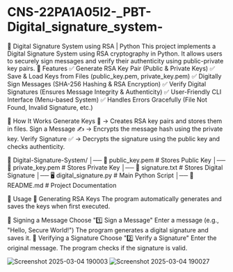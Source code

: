 # CNS-22PA1A05I2-_PBT-Digital_signature_system-
🔐 Digital Signature System using RSA | Python This project implements a Digital Signature System using RSA cryptography in Python. It allows users to securely sign messages and verify their authenticity using public-private key pairs.
📌 Features
✅ Generate RSA Key Pair (Public & Private Keys)
✅ Save & Load Keys from Files (public_key.pem, private_key.pem)
✅ Digitally Sign Messages (SHA-256 Hashing & RSA Encryption)
✅ Verify Digital Signatures (Ensures Message Integrity & Authenticity)
✅ User-Friendly CLI Interface (Menu-based System)
✅ Handles Errors Gracefully (File Not Found, Invalid Signature, etc.)


🚀 How It Works
Generate Keys 🔑 → Creates RSA key pairs and stores them in files.
Sign a Message ✍️ → Encrypts the message hash using the private key.
Verify Signature ✅ → Decrypts the signature using the public key and checks authenticity.

📁 Digital-Signature-System/
│── 🔑 public_key.pem       # Stores Public Key
│── 🔑 private_key.pem      # Stores Private Key
│── 📝 signature.txt        # Stores Digital Signature
│── 🖥️ digital_signature.py # Main Python Script
│── 📄 README.md            # Project Documentation

📜 Usage
🔹 Generating RSA Keys
The program automatically generates and saves the keys when first executed.

🔹 Signing a Message
Choose "1️⃣ Sign a Message"
Enter a message (e.g., "Hello, Secure World!")
The program generates a digital signature and saves it.
🔹 Verifying a Signature
Choose "2️⃣ Verify a Signature"
Enter the original message.
The program checks if the signature is valid.

![Screenshot 2025-03-04 190003](https://github.com/user-attachments/assets/1d0c5c36-0295-4fb0-a49b-073d04a4f6cb)
![Screenshot 2025-03-04 190027](https://github.com/user-attachments/assets/0efdd518-8f54-423b-bc60-d4fbc5268640)


